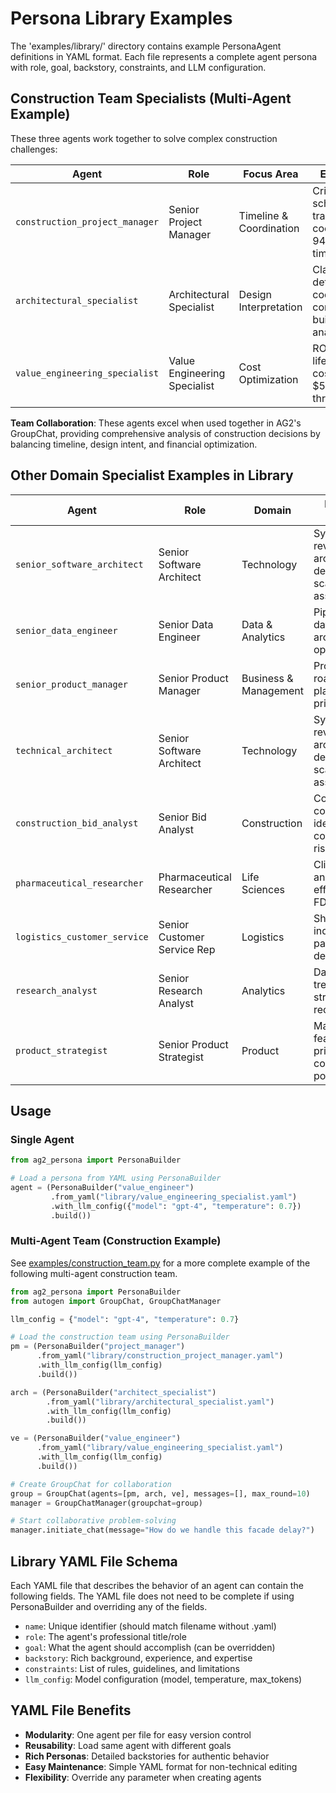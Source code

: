 # Persona Library Examples

The 'examples/library/' directory contains example PersonaAgent definitions in YAML format. Each file represents a complete agent persona with role, goal, backstory, constraints, and LLM configuration.

## Construction Team Specialists (Multi-Agent Example)

These three agents work together to solve complex construction challenges:

| Agent | Role | Focus Area | Expertise |
|-------|------|------------|-----------|
| `construction_project_manager` | Senior Project Manager | Timeline & Coordination | Critical path scheduling, trade coordination, 94% on-time delivery |
| `architectural_specialist` | Architectural Specialist | Design Interpretation | Clash detection, code compliance, buildability analysis |
| `value_engineering_specialist` | Value Engineering Specialist | Cost Optimization | ROI analysis, lifecycle costs, saved $500M through VE |

**Team Collaboration**: These agents excel when used together in AG2's GroupChat, providing comprehensive analysis of construction decisions by balancing timeline, design intent, and financial optimization.

## Other Domain Specialist Examples in Library

| Agent | Role | Domain | Example Use Cases |
|-------|------|--------|----------|
| `senior_software_architect` | Senior Software Architect | Technology | System design reviews, architecture decisions, scalability assessment |
| `senior_data_engineer` | Senior Data Engineer | Data & Analytics | Pipeline design, data platform architecture, ETL optimization |
| `senior_product_manager` | Senior Product Manager | Business & Management | Product strategy, roadmap planning, feature prioritization |
| `technical_architect` | Senior Software Architect | Technology | System design reviews, architecture decisions, scalability assessment |
| `construction_bid_analyst` | Senior Bid Analyst | Construction | Compare contractor bids, identify hidden costs, evaluate risks |
| `pharmaceutical_researcher` | Pharmaceutical Researcher | Life Sciences | Clinical trial analysis, drug efficacy studies, FDA compliance |
| `logistics_customer_service` | Senior Customer Service Rep | Logistics | Shipping inquiries, package tracking, delivery issues |
| `research_analyst` | Senior Research Analyst | Analytics | Data synthesis, trend analysis, strategic recommendations |
| `product_strategist` | Senior Product Strategist | Product | Market analysis, feature prioritization, competitive positioning |

## Usage

### Single Agent
```python
from ag2_persona import PersonaBuilder

# Load a persona from YAML using PersonaBuilder
agent = (PersonaBuilder("value_engineer")
         .from_yaml("library/value_engineering_specialist.yaml")
         .with_llm_config({"model": "gpt-4", "temperature": 0.7})
         .build())
```

### Multi-Agent Team (Construction Example)

See [examples/construction_team.py](examples/construction_team.py) for a more complete example of the following multi-agent construction team.

```python
from ag2_persona import PersonaBuilder
from autogen import GroupChat, GroupChatManager

llm_config = {"model": "gpt-4", "temperature": 0.7}

# Load the construction team using PersonaBuilder
pm = (PersonaBuilder("project_manager")
      .from_yaml("library/construction_project_manager.yaml")
      .with_llm_config(llm_config)
      .build())

arch = (PersonaBuilder("architect_specialist")
        .from_yaml("library/architectural_specialist.yaml")
        .with_llm_config(llm_config)
        .build())

ve = (PersonaBuilder("value_engineer")
      .from_yaml("library/value_engineering_specialist.yaml")
      .with_llm_config(llm_config)
      .build())

# Create GroupChat for collaboration
group = GroupChat(agents=[pm, arch, ve], messages=[], max_round=10)
manager = GroupChatManager(groupchat=group)

# Start collaborative problem-solving
manager.initiate_chat(message="How do we handle this facade delay?")
```

## Library YAML File Schema

Each YAML file that describes the behavior of an agent can contain the following fields. The YAML file does not need to be complete if using PersonaBuilder and overriding any of the fields.

- `name`: Unique identifier (should match filename without .yaml)
- `role`: The agent's professional title/role
- `goal`: What the agent should accomplish (can be overridden)
- `backstory`: Rich background, experience, and expertise
- `constraints`: List of rules, guidelines, and limitations
- `llm_config`: Model configuration (model, temperature, max_tokens)

## YAML File Benefits

- **Modularity**: One agent per file for easy version control
- **Reusability**: Load same agent with different goals
- **Rich Personas**: Detailed backstories for authentic behavior
- **Easy Maintenance**: Simple YAML format for non-technical editing
- **Flexibility**: Override any parameter when creating agents